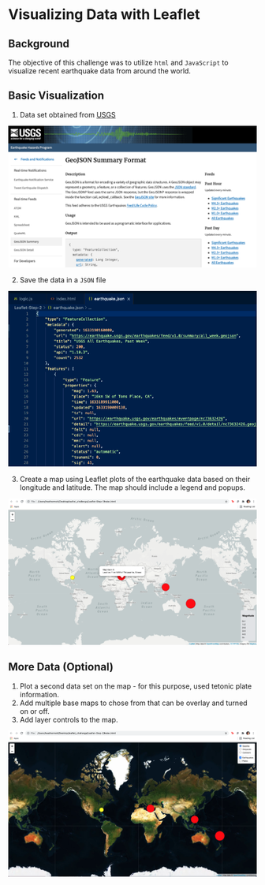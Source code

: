 # Visualizing Data with Leaflet

## Background

The objective of this challenge was to utilize `html` and `JavaScript` to visualize recent earthquake data from around the world.

## Basic Visualization

1. Data set obtained from [USGS](https://earthquake.usgs.gov/earthquakes/feed/v1.0/geojson.php)

![usgs](images/USGS_page.png)

2. Save the data in a `JSON` file

![json](images/json_code.png)

3. Create a map using Leaflet plots of the earthquake data based on their longitude and latitude.  The map should include a legend and popups.

![img1](images/part1_screenshot.png)

## More Data (Optional)

1. Plot a second data set on the map - for this purpose, used tetonic plate information.
2. Add multiple base maps to chose from that can be overlay and turned on or off.
3. Add layer controls to the map.

![img2](images/part2_screenshot.png)
